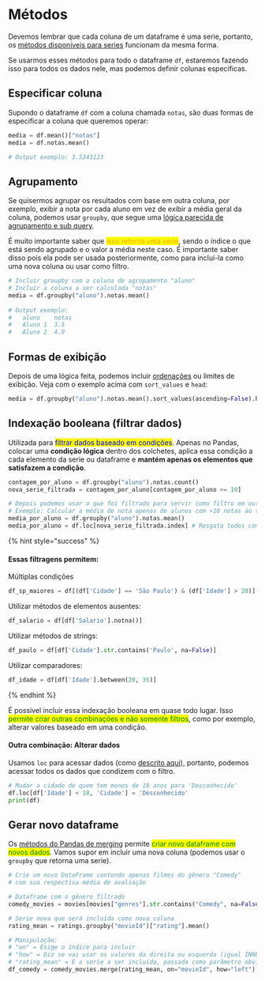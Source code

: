 # Métodos

Devemos lembrar que cada coluna de um dataframe é uma serie, portanto, os [métodos disponíveis para series](../series/metodos.md) funcionam da mesma forma.

Se usarmos esses métodos para todo o dataframe `df`, estaremos fazendo isso para todos os dados nele, mas podemos definir colunas específicas.

## Especificar coluna

Supondo o dataframe `df` com a coluna chamada `notas`, são duas formas de especificar a coluna que queremos operar:

```python
media = df.mean()["notas"]
media = df.notas.mean()

# Output exemplo: 3.5343123
```

## Agrupamento

Se quisermos agrupar os resultados com base em outra coluna, por exemplo, exibir a nota por cada aluno em vez de exibir a média geral da coluna, podemos usar `groupby`, que segue uma [lógica parecida de agrupamento e sub query](../../../../semestre-4/banco-de-dados/relacional/operadores/agrupamento-e-sub-query.md).

É muito importante saber que <mark style="color:orange;">isso retorna uma serie</mark>, sendo o índice o que está sendo agrupado e o valor a média neste caso. É importante saber disso pois ela pode ser usada posteriormente, como para incluí-la como uma nova coluna ou usar como filtro.

```python
# Incluir groupby com a coluna de agrupamento "aluno"
# Incluir a coluna a ser calculada "notas"
media = df.groupby("aluno").notas.mean()
                         
# Output exemplo:
#   aluno    notas
#   Aluno 1  3.5
#   Aluno 2  4.9
```

## Formas de exibição

Depois de uma lógica feita, podemos incluir [ordenações](../series/metodos.md#ordenacao) ou limites de exibição. Veja com o exemplo acima com `sort_values` e `head`:

```python
media = df.groupby("aluno").notas.mean().sort_values(ascending=False).head(10)
```

## Indexação booleana (filtrar dados)

Utilizada para <mark style="color:blue;">filtrar dados baseado em condições</mark>. Apenas no Pandas, colocar uma **condição lógica** dentro dos colchetes, aplica essa condição a cada elemento da serie ou dataframe e **mantém apenas os elementos que satisfazem a condição**.

```python
contagem_por_aluno = df.groupby("aluno").notas.count()
nova_serie_filtrada = contagem_por_aluno[contagem_por_aluno >= 10]

# Depois podemos usar o que foi filtrado para servir como filtro em outra query
# Exemplo: Calcular a média de nota apenas de alunos com +10 notas ao todo
media_por_aluno = df.groupby("aluno").notas.mean()
media_por_aluno = df.loc[nova_serie_filtrada.index] # Resgata todos com +10 notas
```

{% hint style="success" %}
#### Essas filtragens permitem:

Múltiplas condições

```python
df_sp_maiores = df[(df['Cidade'] == 'São Paulo') & (df['Idade'] > 20)]
```



Utilizar métodos de elementos ausentes:

```python
df_salario = df[df['Salario'].notna()]
```



Utilizar métodos de strings:

```python
df_paulo = df[df['Cidade'].str.contains('Paulo', na=False)]
```



Utilizar comparadores:

```python
df_idade = df[df['Idade'].between(20, 35)]
```
{% endhint %}

É possível incluir essa indexação booleana em quase todo lugar. Isso <mark style="color:green;">permite criar outras combinações e não somente filtros</mark>, como por exemplo, alterar valores baseado em uma condição.

#### Outra combinação: Alterar dados

Usamos `loc` para acessar dados (como [descrito aqui](../series/metodos.md#indexacao-e-iteracao)), portanto, podemos acessar todos os dados que condizem com o filtro.

```python
# Mudar a cidade de quem tem menos de 18 anos para 'Desconhecido'
df.loc[df['Idade'] < 18, 'Cidade'] = 'Desconhecido'
print(df)
```

## Gerar novo dataframe

Os [métodos do Pandas de merging](https://pandas.pydata.org/docs/user_guide/merging.html) permite <mark style="color:green;">criar novo dataframe com novos dados</mark>. Vamos supor em incluir uma nova coluna (podemos usar o `groupby` que retorna uma serie).

```python
# Crie um novo DataFrame contendo apenas filmes do gênero "Comedy"
# com sua respectiva média de avaliação

# Dataframe com o gênero filtrado
comedy_movies = movies[movies["genres"].str.contains("Comedy", na=False)]

# Serie nova que será incluída como nova coluna
rating_mean = ratings.groupby("movieId")["rating"].mean()

# Manipulação:
# "on" = Exige o índice para incluir
# "how" = Diz se vai usar os valores da direita ou esquerda (igual INNER JOIN)
# "rating_mean" = É a serie a ser incluída, passada como parâmetro obviamente
df_comedy = comedy_movies.merge(rating_mean, on="movieId", how="left")
```
